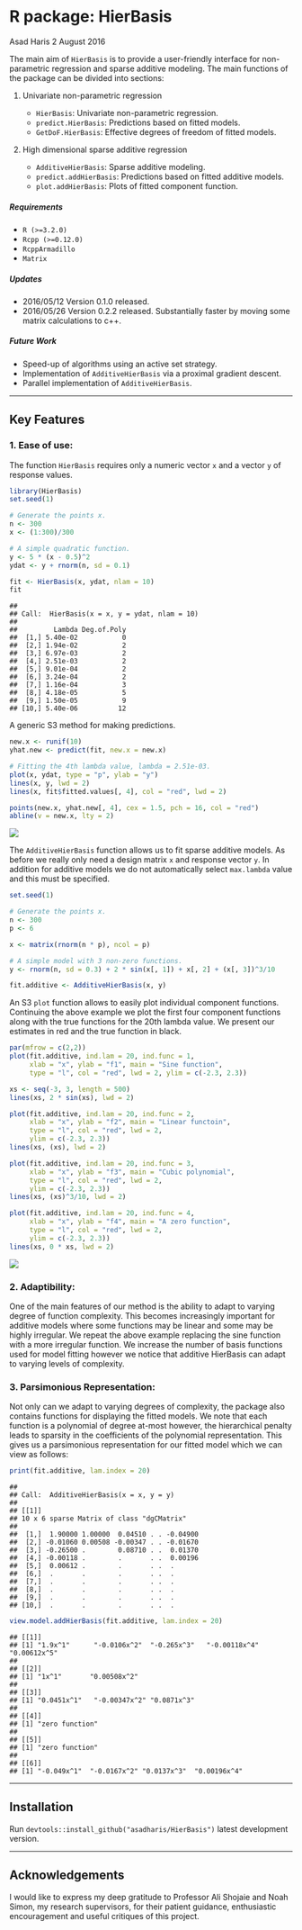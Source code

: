 R package: HierBasis
================
Asad Haris
2 August 2016

The main aim of `HierBasis` is to provide a user-friendly interface for non-parametric regression and sparse additive modeling. The main functions of the package can be divided into sections:

1.  Univariate non-parametric regression
    -   `HierBasis`: Univariate non-parametric regression.
    -   `predict.HierBasis`: Predictions based on fitted models.
    -   `GetDoF.HierBasis`: Effective degrees of freedom of fitted models.

2.  High dimensional sparse additive regression
    -   `AdditiveHierBasis`: Sparse additive modeling.
    -   `predict.addHierBasis`: Predictions based on fitted additive models.
    -   `plot.addHierBasis`: Plots of fitted component function.

##### Requirements

-   `R (>=3.2.0)`
-   `Rcpp (>=0.12.0)`
-   `RcppArmadillo`
-   `Matrix`

##### Updates

-   2016/05/12 Version 0.1.0 released.
-   2016/05/26 Version 0.2.2 released. Substantially faster by moving some matrix calculations to c++.

##### Future Work

-   Speed-up of algorithms using an active set strategy.
-   Implementation of `AdditiveHierBasis` via a proximal gradient descent.
-   Parallel implementation of `AdditiveHierBasis`.

------------------------------------------------------------------------

Key Features
------------

### 1. Ease of use:

The function `HierBasis` requires only a numeric vector `x` and a vector `y` of response values.

``` r
library(HierBasis)
set.seed(1)

# Generate the points x.
n <- 300
x <- (1:300)/300

# A simple quadratic function.
y <- 5 * (x - 0.5)^2
ydat <- y + rnorm(n, sd = 0.1)

fit <- HierBasis(x, ydat, nlam = 10)
fit
```

    ## 
    ## Call:  HierBasis(x = x, y = ydat, nlam = 10) 
    ## 
    ##         Lambda Deg.of.Poly
    ##  [1,] 5.40e-02           0
    ##  [2,] 1.94e-02           2
    ##  [3,] 6.97e-03           2
    ##  [4,] 2.51e-03           2
    ##  [5,] 9.01e-04           2
    ##  [6,] 3.24e-04           2
    ##  [7,] 1.16e-04           3
    ##  [8,] 4.18e-05           5
    ##  [9,] 1.50e-05           9
    ## [10,] 5.40e-06          12

A generic S3 method for making predictions.

``` r
new.x <- runif(10)
yhat.new <- predict(fit, new.x = new.x)

# Fitting the 4th lambda value, lambda = 2.51e-03.
plot(x, ydat, type = "p", ylab = "y")
lines(x, y, lwd = 2)
lines(x, fit$fitted.values[, 4], col = "red", lwd = 2)

points(new.x, yhat.new[, 4], cex = 1.5, pch = 16, col = "red")
abline(v = new.x, lty = 2)
```

![](test_READM_files/figure-markdown_github/unnamed-chunk-2-1.png)

The `AdditiveHierBasis` function allows us to fit sparse additive models. As before we really only need a design matrix `x` and response vector `y`. In addition for additive models we do not automatically select `max.lambda` value and this must be specified.

``` r
set.seed(1)

# Generate the points x.
n <- 300
p <- 6

x <- matrix(rnorm(n * p), ncol = p)

# A simple model with 3 non-zero functions.
y <- rnorm(n, sd = 0.3) + 2 * sin(x[, 1]) + x[, 2] + (x[, 3])^3/10

fit.additive <- AdditiveHierBasis(x, y)
```

An S3 `plot` function allows to easily plot individual component functions. Continuing the above example we plot the first four component functions along with the true functions for the 20th lambda value. We present our estimates in red and the true function in black.

``` r
par(mfrow = c(2,2))
plot(fit.additive, ind.lam = 20, ind.func = 1,
     xlab = "x", ylab = "f1", main = "Sine function",
     type = "l", col = "red", lwd = 2, ylim = c(-2.3, 2.3))

xs <- seq(-3, 3, length = 500)
lines(xs, 2 * sin(xs), lwd = 2)

plot(fit.additive, ind.lam = 20, ind.func = 2,
     xlab = "x", ylab = "f2", main = "Linear functoin",
     type = "l", col = "red", lwd = 2,
     ylim = c(-2.3, 2.3))
lines(xs, (xs), lwd = 2)

plot(fit.additive, ind.lam = 20, ind.func = 3,
     xlab = "x", ylab = "f3", main = "Cubic polynomial",
     type = "l", col = "red", lwd = 2,
     ylim = c(-2.3, 2.3))
lines(xs, (xs)^3/10, lwd = 2)

plot(fit.additive, ind.lam = 20, ind.func = 4,
     xlab = "x", ylab = "f4", main = "A zero function",
     type = "l", col = "red", lwd = 2,
     ylim = c(-2.3, 2.3))
lines(xs, 0 * xs, lwd = 2)
```

![](test_READM_files/figure-markdown_github/unnamed-chunk-4-1.png)

### 2. Adaptibility:

One of the main features of our method is the ability to adapt to varying degree of function complexity. This becomes increasingly important for additive models where some functions may be linear and some may be highly irregular. We repeat the above example replacing the sine function with a more irregular function. We increase the number of basis functions used for model fitting however we notice that additive HierBasis can adapt to varying levels of complexity.

### 3. Parsimonious Representation:

Not only can we adapt to varying degrees of complexity, the package also contains functions for displaying the fitted models. We note that each function is a polynomial of degree at-most however, the hierarchical penalty leads to sparsity in the coefficients of the polynomial representation. This gives us a parsimonious representation for our fitted model which we can view as follows:

``` r
print(fit.additive, lam.index = 20)
```

    ## 
    ## Call:  AdditiveHierBasis(x = x, y = y) 
    ## 
    ## [[1]]
    ## 10 x 6 sparse Matrix of class "dgCMatrix"
    ##                                             
    ##  [1,]  1.90000 1.00000  0.04510 . . -0.04900
    ##  [2,] -0.01060 0.00508 -0.00347 . . -0.01670
    ##  [3,] -0.26500 .        0.08710 . .  0.01370
    ##  [4,] -0.00118 .        .       . .  0.00196
    ##  [5,]  0.00612 .        .       . .  .      
    ##  [6,]  .       .        .       . .  .      
    ##  [7,]  .       .        .       . .  .      
    ##  [8,]  .       .        .       . .  .      
    ##  [9,]  .       .        .       . .  .      
    ## [10,]  .       .        .       . .  .

``` r
view.model.addHierBasis(fit.additive, lam.index = 20)
```

    ## [[1]]
    ## [1] "1.9x^1"      "-0.0106x^2"  "-0.265x^3"   "-0.00118x^4" "0.00612x^5" 
    ## 
    ## [[2]]
    ## [1] "1x^1"       "0.00508x^2"
    ## 
    ## [[3]]
    ## [1] "0.0451x^1"   "-0.00347x^2" "0.0871x^3"  
    ## 
    ## [[4]]
    ## [1] "zero function"
    ## 
    ## [[5]]
    ## [1] "zero function"
    ## 
    ## [[6]]
    ## [1] "-0.049x^1"  "-0.0167x^2" "0.0137x^3"  "0.00196x^4"

------------------------------------------------------------------------

Installation
------------

Run `devtools::install_github("asadharis/HierBasis")` latest development version.

------------------------------------------------------------------------

Acknowledgements
----------------

I would like to express my deep gratitude to Professor Ali Shojaie and Noah Simon, my research supervisors, for their patient guidance, enthusiastic encouragement and useful critiques of this project.
